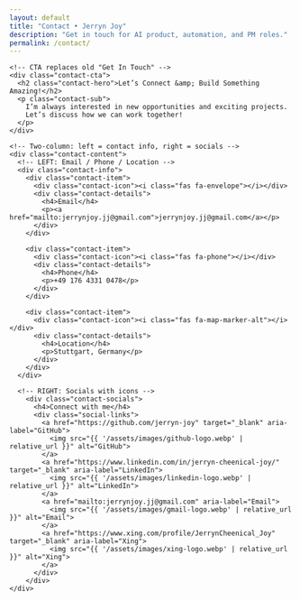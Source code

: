 ```yaml
---
layout: default
title: "Contact • Jerryn Joy"
description: "Get in touch for AI product, automation, and PM roles."
permalink: /contact/
---
```


<section id="contact" class="contact">
  <div class="container">

    <!-- CTA replaces old "Get In Touch" -->
    <div class="contact-cta">
      <h2 class="contact-hero">Let’s Connect &amp; Build Something Amazing!</h2>
      <p class="contact-sub">
        I’m always interested in new opportunities and exciting projects.
        Let’s discuss how we can work together!
      </p>
    </div>

    <!-- Two-column: left = contact info, right = socials -->
    <div class="contact-content">
      <!-- LEFT: Email / Phone / Location -->
      <div class="contact-info">
        <div class="contact-item">
          <div class="contact-icon"><i class="fas fa-envelope"></i></div>
          <div class="contact-details">
            <h4>Email</h4>
            <p><a href="mailto:jerrynjoy.jj@gmail.com">jerrynjoy.jj@gmail.com</a></p>
          </div>
        </div>

        <div class="contact-item">
          <div class="contact-icon"><i class="fas fa-phone"></i></div>
          <div class="contact-details">
            <h4>Phone</h4>
            <p>+49 176 4331 0478</p>
          </div>
        </div>

        <div class="contact-item">
          <div class="contact-icon"><i class="fas fa-map-marker-alt"></i></div>
          <div class="contact-details">
            <h4>Location</h4>
            <p>Stuttgart, Germany</p>
          </div>
        </div>
      </div>

      <!-- RIGHT: Socials with icons -->
        <div class="contact-socials">
          <h4>Connect with me</h4>
          <div class="social-links">
            <a href="https://github.com/jerryn-joy" target="_blank" aria-label="GitHub">
              <img src="{{ '/assets/images/github-logo.webp' | relative_url }}" alt="GitHub">
            </a>
            <a href="https://www.linkedin.com/in/jerryn-cheenical-joy/" target="_blank" aria-label="LinkedIn">
              <img src="{{ '/assets/images/linkedin-logo.webp' | relative_url }}" alt="LinkedIn">
            </a>
            <a href="mailto:jerrynjoy.jj@gmail.com" aria-label="Email">
              <img src="{{ '/assets/images/gmail-logo.webp' | relative_url }}" alt="Email">
            </a>
            <a href="https://www.xing.com/profile/JerrynCheenical_Joy" target="_blank" aria-label="Xing">
              <img src="{{ '/assets/images/xing-logo.webp' | relative_url }}" alt="Xing">
            </a>
          </div>
        </div>
    </div>
  </div>
</section>
